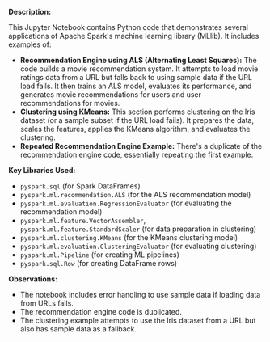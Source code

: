 

**Description:**

This Jupyter Notebook contains Python code that demonstrates several applications of Apache Spark's machine learning library (MLlib).  It includes examples of:

* **Recommendation Engine using ALS (Alternating Least Squares):** The code builds a movie recommendation system. It attempts to load movie ratings data from a URL but falls back to using sample data if the URL load fails.  It then trains an ALS model, evaluates its performance, and generates movie recommendations for users and user recommendations for movies.
* **Clustering using KMeans:** This section performs clustering on the Iris dataset (or a sample subset if the URL load fails). It prepares the data, scales the features, applies the KMeans algorithm, and evaluates the clustering.
* **Repeated Recommendation Engine Example:** There's a duplicate of the recommendation engine code, essentially repeating the first example.

**Key Libraries Used:**

* `pyspark.sql` (for Spark DataFrames)
* `pyspark.ml.recommendation.ALS` (for the ALS recommendation model)
* `pyspark.ml.evaluation.RegressionEvaluator` (for evaluating the recommendation model)
* `pyspark.ml.feature.VectorAssembler`, `pyspark.ml.feature.StandardScaler` (for data preparation in clustering)
* `pyspark.ml.clustering.KMeans` (for the KMeans clustering model)
* `pyspark.ml.evaluation.ClusteringEvaluator` (for evaluating clustering)
* `pyspark.ml.Pipeline` (for creating ML pipelines)
* `pyspark.sql.Row` (for creating DataFrame rows)

**Observations:**

* The notebook includes error handling to use sample data if loading data from URLs fails.
* The recommendation engine code is duplicated.
* The clustering example attempts to use the Iris dataset from a URL but also has sample data as a fallback.

